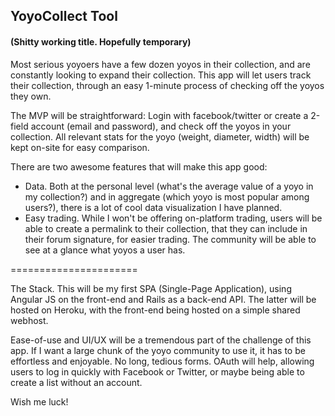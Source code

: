 <h2>YoyoCollect Tool</h2>
<h4>(Shitty working title. Hopefully temporary)</h4>

Most serious yoyoers have a few dozen yoyos in their collection, and are constantly looking to expand their collection. This app will let users track their collection, through an easy 1-minute process of checking off the yoyos they own.

The MVP will be straightforward: Login with facebook/twitter or create a 2-field account (email and password), and check off the yoyos in your collection. All relevant stats for the yoyo (weight, diameter, width) will be kept on-site for easy comparison.

There are two awesome features that will make this app good:
 - Data. Both at the personal level (what's the average value of a yoyo in my collection?) and in aggregate (which yoyo is most popular among users?), there is a lot of cool data visualization I have planned.
 - Easy trading. While I won't be offering on-platform trading, users will be able to create a permalink to their collection, that they can include in their forum signature, for easier trading. The community will be able to see at a glance what yoyos a user has.

 ======================

 The Stack.
 This will be my first SPA (Single-Page Application), using Angular JS on the front-end and Rails as a back-end API. The latter will be hosted on Heroku, with the front-end being hosted on a simple shared webhost.

 Ease-of-use and UI/UX will be a tremendous part of the challenge of this app. If I want a large chunk of the yoyo community to use it, it has to be effortless and enjoyable. No long, tedious forms. OAuth will help, allowing users to log in quickly with Facebook or Twitter, or maybe being able to create a list without an account.


 Wish me luck! 
